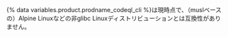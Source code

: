 {% data variables.product.prodname_codeql_cli %}は現時点で、（muslベースの）Alpine Linuxなどの非glibc Linuxディストリビューションとは互換性がありません。